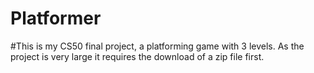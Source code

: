 # Platformer

#This is my CS50 final project, a platforming game with 3 levels. As the project is very large it requires the download of a zip file first.
